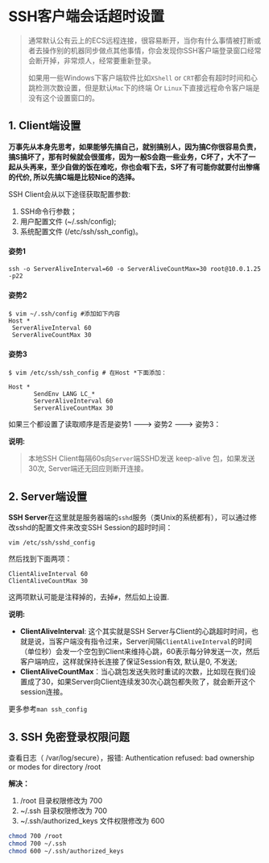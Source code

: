 # SSH客户端会话超时设置

> 通常默认公有云上的ECS远程连接，很容易断开，当你有什么事情被打断或者去操作别的机器同步做点其他事情，你会发现你SSH客户端登录窗口经常会断开掉，非常烦人，经常要重新登录。
>
> 如果用一些Windows下客户端软件比如`XShell` or `CRT`都会有超时时间和心跳检测次数设置，但是默认`Mac`下的终端 Or `Linux`下直接远程命令客户端是没有这个设置窗口的。





## **1. Client端设置**

**万事先从本身先思考，如果能够先搞自己，就别搞别人，因为搞C你很容易负责，搞S搞坏了，那有时候就会很蛋疼，因为一般S会跑一些业务，C坏了，大不了一起从头再来，至少自做的饭在难吃，你也会咽下去，S坏了有可能你就要付出惨痛的代价, 所以先搞C端是比较Nice的选择。**

SSH Client会从以下途径获取配置参数:

1. SSH命令行参数；
2. 用户配置文件 (~/.ssh/config);
3. 系统配置文件 (/etc/ssh/ssh_config)。

#### **姿势1**

```text
ssh -o ServerAliveInterval=60 -o ServerAliveCountMax=30 root@10.0.1.25 -p22
```

#### **姿势2**

```text
$ vim ~/.ssh/config #添加如下内容
Host *
 ServerAliveInterval 60
 ServerAliveCountMax 30
```

#### **姿势3**

```text
$ vim /etc/ssh/ssh_config # 在Host *下面添加：

Host *
       SendEnv LANG LC_*
       ServerAliveInterval 60
       ServerAliveCountMax 30
```

如果三个都设置了读取顺序是否是姿势1 ---> 姿势2 ---> 姿势3：

**说明:**

> 本地SSH Client每隔60s向`Server`端SSHD发送 keep-alive 包，如果发送30次, Server端还无回应则断开连接。



## 2. **Server端设置**

**SSH Server**在这里就是服务器端的`sshd`服务（类Unix的系统都有），可以通过修改sshd的配置文件来改变SSH Session的超时时间：

```text
vim /etc/ssh/sshd_config
```

然后找到下面两项：

```text
ClientAliveInterval 60
ClientAliveCountMax 30
```

这两项默认可能是注释掉的，去掉`#`，然后如上设置.

**说明:**

- **ClientAliveInterval**: 这个其实就是SSH Server与Client的心跳超时时间，也就是说，当客户端没有指令过来，Server间隔`ClientAliveInterval`的时间（单位秒）会发一个空包到Client来维持心跳，60表示每分钟发送一次，然后客户端响应，这样就保持长连接了保证Session有效, 默认是0, 不发送;
- **ClientAliveCountMax**：当心跳包发送失败时重试的次数，比如现在我们设置成了30，如果Server向Client连续发30次心跳包都失败了，就会断开这个session连接。

更多参考`man ssh_config`



## 3. SSH 免密登录权限问题

查看日志（ /var/log/secure），报错: Authentication refused: bad ownership or modes for directory /root

**解决：**

1.  /root 目录权限修改为 700
2.  ~/.ssh 目录权限修改为 700
3. ~/.ssh/authorized_keys 文件权限修改为 600

```sh
chmod 700 /root
chmod 700 ~/.ssh
chmod 600 ~/.ssh/authorized_keys
